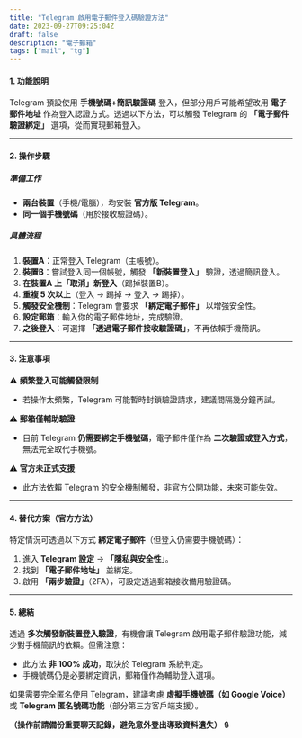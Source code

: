 ```yaml
---
title: "Telegram 啟用電子郵件登入碼驗證方法"
date: 2023-09-27T09:25:04Z
draft: false
description: "電子郵箱"
tags: ["mail", "tg"]
---
```

#### **1. 功能說明**  
Telegram 預設使用 **手機號碼+簡訊驗證碼** 登入，但部分用戶可能希望改用 **電子郵件地址** 作為登入認證方式。透過以下方法，可以觸發 Telegram 的 **「電子郵件驗證綁定」** 選項，從而實現郵箱登入。  

---

#### **2. 操作步驟**  
##### **準備工作**  
- **兩台裝置**（手機/電腦），均安裝 **官方版 Telegram**。  
- **同一個手機號碼**（用於接收驗證碼）。  

##### **具體流程**  
1. **裝置A**：正常登入 Telegram（主帳號）。  
2. **裝置B**：嘗試登入同一個帳號，觸發 **「新裝置登入」** 驗證，透過簡訊登入。  
3. **在裝置A 上「取消」新登入**（踢掉裝置B）。  
4. **重複 5 次以上**（登入 → 踢掉 → 登入 → 踢掉）。  
5. **觸發安全機制**：Telegram 會要求 **「綁定電子郵件」** 以增強安全性。  
6. **設定郵箱**：輸入你的電子郵件地址，完成驗證。  
7. **之後登入**：可選擇 **「透過電子郵件接收驗證碼」**，不再依賴手機簡訊。  

---

#### **3. 注意事項**  
⚠️ **頻繁登入可能觸發限制**  
- 若操作太頻繁，Telegram 可能暫時封鎖驗證請求，建議間隔幾分鐘再試。  

⚠️ **郵箱僅輔助驗證**  
- 目前 Telegram **仍需要綁定手機號碼**，電子郵件僅作為 **二次驗證或登入方式**，無法完全取代手機號。  

⚠️ **官方未正式支援**  
- 此方法依賴 Telegram 的安全機制觸發，非官方公開功能，未來可能失效。  

---

#### **4. 替代方案（官方方法）**  
特定情況可透過以下方式 **綁定電子郵件**（但登入仍需要手機號碼）：  
1. 進入 **Telegram 設定** → **「隱私與安全性」**。  
2. 找到 **「電子郵件地址」** 並綁定。  
3. 啟用 **「兩步驗證」**（2FA），可設定透過郵箱接收備用驗證碼。  

---

#### **5. 總結**  
透過 **多次觸發新裝置登入驗證**，有機會讓 Telegram 啟用電子郵件驗證功能，減少對手機簡訊的依賴。但需注意：  
- 此方法 **非 100% 成功**，取決於 Telegram 系統判定。  
- 手機號碼仍是必要綁定資訊，郵箱僅作為輔助登入選項。  

如果需要完全匿名使用 Telegram，建議考慮 **虛擬手機號碼（如 Google Voice）** 或 **Telegram 匿名號碼功能**（部分第三方客戶端支援）。  

**（操作前請備份重要聊天記錄，避免意外登出導致資料遺失）** 🔒